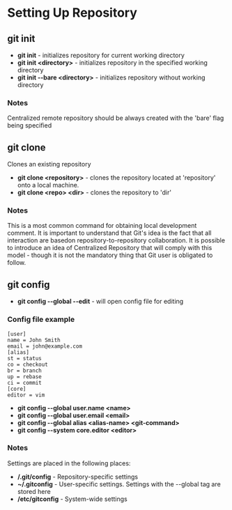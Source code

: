 # Setting Up Repository

## git init

* **git init** - initializes repository for current working directory
* **git init &lt;directory&gt;** - initializes repository in the specified working directory
* **git init --bare &lt;directory&gt;** - initializes repository without working directory

### Notes

Centralized remote repository should be always created with the 'bare' flag being specified


## git clone

Clones an existing repository

* **git clone &lt;repository&gt;** - clones the repository located at 'repository' onto a local machine.
* **git clone &lt;repo> &lt;dir&gt;** - clones the repository to 'dir'

### Notes 

This is a most common command for obtaining local development comment. It is important to understand that Git's idea is the fact that all interaction are basedon repository-to-repository collaboration. It is possible to introduce an idea of Centralized Repository that will comply with this model - though it is not the mandatory thing that Git user is obligated to follow.


## git config

* **git config --global --edit** - will open config file for editing

### Config file example
```
[user] 
name = John Smith
email = john@example.com
[alias]
st = status
co = checkout
br = branch
up = rebase
ci = commit
[core]
editor = vim
```

* **git config --global user.name &lt;name&gt;**
* **git config --global user.email &lt;email&gt;**
* **git config --global alias &lt;alias-name&gt; &lt;git-command&gt;**
* **git config --system core.editor &lt;editor&gt;**

### Notes 

Settings are placed in the following places: 

  * **<repo>/.git/config** - Repository-specific settings
  * **~/.gitconfig** - User-specific settings. Settings with the --global tag are stored here
  * **<prefix>/etc/gitconfig** - System-wide settings
